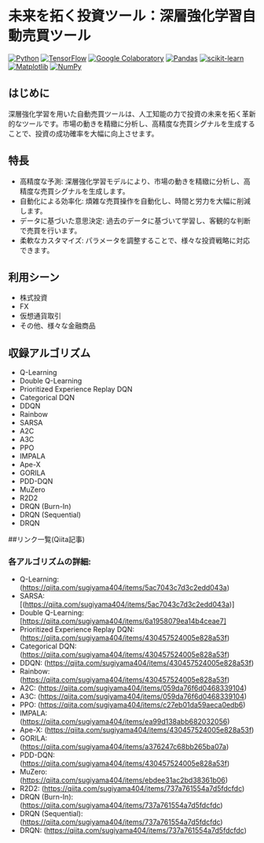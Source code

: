 # 未来を拓く投資ツール：深層強化学習自動売買ツール

[![Python](https://img.shields.io/badge/python-3670A0?logo=python&logoColor=ffdd54)](https://www.python.org/)
[![TensorFlow](https://img.shields.io/badge/TensorFlow-%23FF6F00.svg?logo=TensorFlow&logoColor=white)](https://www.tensorflow.org/)
[![Google Colaboratory](https://shields.io/badge/Google_Colaboratory-orange.svg)](https://colab.research.google.com/)
[![Pandas](https://img.shields.io/badge/pandas-%23150458.svg?logo=pandas&logoColor=white)](https://pandas.pydata.org/)
[![scikit-learn](https://img.shields.io/badge/scikit--learn-%23F7931E.svg?logo=scikit-learn&logoColor=white)](https://scikit-learn.org/stable/)
[![Matplotlib](https://img.shields.io/badge/Matplotlib-%23ffffff.svg?logo=Matplotlib&logoColor=black)](https://matplotlib.org/)
[![NumPy](https://img.shields.io/badge/numpy-%23013243.svg?logo=numpy&logoColor=white)](https://numpy.org/)

## はじめに

深層強化学習を用いた自動売買ツールは、人工知能の力で投資の未来を拓く革新的なツールです。市場の動きを精緻に分析し、高精度な売買シグナルを生成することで、投資の成功確率を大幅に向上させます。

## 特長

+ 高精度な予測: 深層強化学習モデルにより、市場の動きを精緻に分析し、高精度な売買シグナルを生成します。
+ 自動化による効率化: 煩雑な売買操作を自動化し、時間と労力を大幅に削減します。
+ データに基づいた意思決定: 過去のデータに基づいて学習し、客観的な判断で売買を行います。
+ 柔軟なカスタマイズ: パラメータを調整することで、様々な投資戦略に対応できます。


## 利用シーン

+ 株式投資
+ FX
+ 仮想通貨取引
+ その他、様々な金融商品

## 収録アルゴリズム
+ Q-Learning
+ Double Q-Learning
+ Prioritized Experience Replay DQN
+ Categorical DQN
+ DDQN
+ Rainbow
+ SARSA
+ A2C
+ A3C
+ PPO
+ IMPALA
+ Ape-X
+ GORILA
+ PDD-DQN
+ MuZero
+ R2D2
+ DRQN (Burn-In)
+ DRQN (Sequential)
+ DRQN

##リンク一覧(Qiita記事)
### 各アルゴリズムの詳細:

+ Q-Learning: (https://qiita.com/sugiyama404/items/5ac7043c7d3c2edd043a)
+ SARSA: [(https://qiita.com/sugiyama404/items/5ac7043c7d3c2edd043a)]
+ Double Q-Learning: [https://qiita.com/sugiyama404/items/6a1958079ea14b4ceae7]
+ Prioritized Experience Replay DQN: (https://qiita.com/sugiyama404/items/430457524005e828a53f)
+ Categorical DQN: (https://qiita.com/sugiyama404/items/430457524005e828a53f)
+ DDQN: (https://qiita.com/sugiyama404/items/430457524005e828a53f)
+ Rainbow: (https://qiita.com/sugiyama404/items/430457524005e828a53f)
+ A2C: (https://qiita.com/sugiyama404/items/059da76f6d0468339104)
+ A3C: (https://qiita.com/sugiyama404/items/059da76f6d0468339104)
+ PPO: (https://qiita.com/sugiyama404/items/c27eb01da59aeca0edb6)
+ IMPALA: (https://qiita.com/sugiyama404/items/ea99d138abb682032056)
+ Ape-X: (https://qiita.com/sugiyama404/items/430457524005e828a53f)
+ GORILA: (https://qiita.com/sugiyama404/items/a376247c68bb265ba07a)
+ PDD-DQN: (https://qiita.com/sugiyama404/items/430457524005e828a53f)
+ MuZero: (https://qiita.com/sugiyama404/items/ebdee31ac2bd38361b06)
+ R2D2: (https://qiita.com/sugiyama404/items/737a761554a7d5fdcfdc)
+ DRQN (Burn-In): (https://qiita.com/sugiyama404/items/737a761554a7d5fdcfdc)
+ DRQN (Sequential): (https://qiita.com/sugiyama404/items/737a761554a7d5fdcfdc)
+ DRQN: (https://qiita.com/sugiyama404/items/737a761554a7d5fdcfdc)











